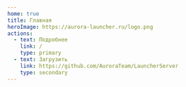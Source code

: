 ```yaml
---
home: true
title: Главная
heroImage: https://aurora-launcher.ru/logo.png
actions:
  - text: Подробнее
    link: /
    type: primary
  - text: Загрузить
    link: https://github.com/AuroraTeam/LauncherServer
    type: secondary
---
```

